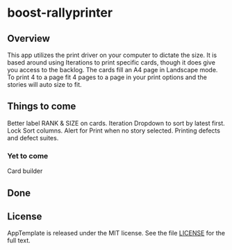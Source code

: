 boost-rallyprinter
=========================

## Overview
This app utilizes the print driver on your computer to dictate the size. It is based around using Iterations to print specific cards, though it does give you access to the backlog. The cards fill an A4 page in Landscape mode. To print 4 to a page fit 4 pages to a page in your print options and the stories will auto size to fit.

## Things to come
Better label RANK & SIZE on cards.
Iteration Dropdown to sort by latest first.
Lock Sort columns.
Alert for Print when no story selected.
Printing defects and defect suites.

### Yet to come
Card builder

## Done

## License

AppTemplate is released under the MIT license.  See the file [LICENSE](https://raw.github.com/RallyApps/AppTemplate/master/LICENSE) for the full text.
